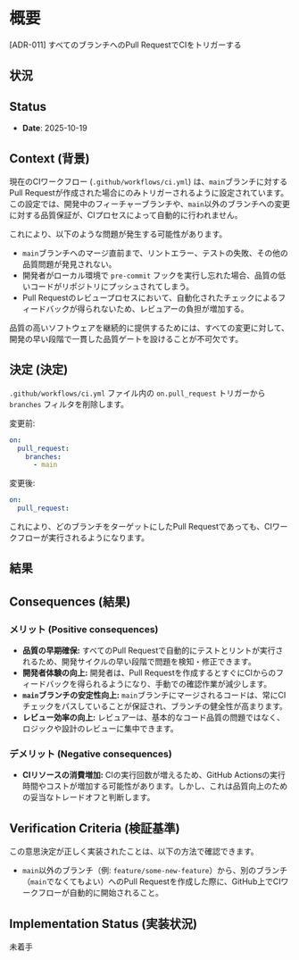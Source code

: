# 概要
[ADR-011] すべてのブランチへのPull RequestでCIをトリガーする

## 状況

## Status

- **Date**: 2025-10-19

## Context (背景)

現在のCIワークフロー (`.github/workflows/ci.yml`) は、`main`ブランチに対するPull Requestが作成された場合にのみトリガーされるように設定されています。この設定では、開発中のフィーチャーブランチや、`main`以外のブランチへの変更に対する品質保証が、CIプロセスによって自動的に行われません。

これにより、以下のような問題が発生する可能性があります。

-   `main`ブランチへのマージ直前まで、リントエラー、テストの失敗、その他の品質問題が発見されない。
-   開発者がローカル環境で `pre-commit` フックを実行し忘れた場合、品質の低いコードがリポジトリにプッシュされてしまう。
-   Pull Requestのレビュープロセスにおいて、自動化されたチェックによるフィードバックが得られないため、レビュアーの負担が増加する。

品質の高いソフトウェアを継続的に提供するためには、すべての変更に対して、開発の早い段階で一貫した品質ゲートを設けることが不可欠です。

## 決定 (決定)

`.github/workflows/ci.yml` ファイル内の `on.pull_request` トリガーから `branches` フィルタを削除します。

変更前:
```yaml
on:
  pull_request:
    branches:
      - main
```

変更後:
```yaml
on:
  pull_request:
```

これにより、どのブランチをターゲットにしたPull Requestであっても、CIワークフローが実行されるようになります。

## 結果

## Consequences (結果)

### メリット (Positive consequences)

-   **品質の早期確保:** すべてのPull Requestで自動的にテストとリントが実行されるため、開発サイクルの早い段階で問題を検知・修正できます。
-   **開発者体験の向上:** 開発者は、Pull Requestを作成するとすぐにCIからのフィードバックを得られるようになり、手動での確認作業が減少します。
-   **`main`ブランチの安定性向上:** `main`ブランチにマージされるコードは、常にCIチェックをパスしていることが保証され、ブランチの健全性が高まります。
-   **レビュー効率の向上:** レビュアーは、基本的なコード品質の問題ではなく、ロジックや設計のレビューに集中できます。

### デメリット (Negative consequences)

-   **CIリソースの消費増加:** CIの実行回数が増えるため、GitHub Actionsの実行時間やコストが増加する可能性があります。しかし、これは品質向上のための妥当なトレードオフと判断します。

## Verification Criteria (検証基準)

この意思決定が正しく実装されたことは、以下の方法で確認できます。

-   `main`以外のブランチ（例: `feature/some-new-feature`）から、別のブランチ（`main`でなくてもよい）へのPull Requestを作成した際に、GitHub上でCIワークフローが自動的に開始されること。

## Implementation Status (実装状況)
未着手
